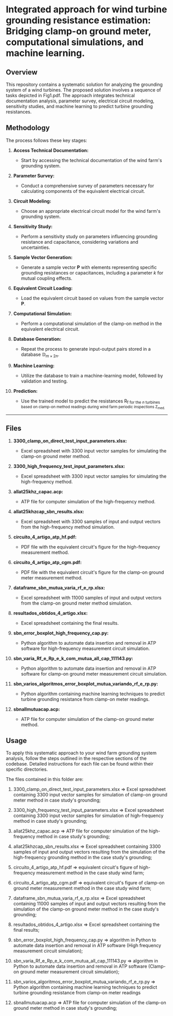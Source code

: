 # Integrated approach for wind turbine grounding resistance estimation: Bridging clamp-on ground meter, computational simulations, and machine learning.

## Overview
This repository contains a systematic solution for analyzing the grounding system of a wind turbines. The proposed solution involves a sequence of tasks depicted in Fig1.pdf. The approach integrates technical documentation analysis, parameter survey, electrical circuit modeling, sensitivity studies, and machine learning to predict turbine grounding resistances.

## Methodology

The process follows these key stages:

1. **Access Technical Documentation:**
   - Start by accessing the technical documentation of the wind farm's grounding system.

2. **Parameter Survey:**
   - Conduct a comprehensive survey of parameters necessary for calculating components of the equivalent electrical circuit.

3. **Circuit Modeling:**
   - Choose an appropriate electrical circuit model for the wind farm's grounding system.

4. **Sensitivity Study:**
   - Perform a sensitivity study on parameters influencing grounding resistance and capacitance, considering variations and uncertainties.

5. **Sample Vector Generation:**
   - Generate a sample vector $\textbf{P}$ with elements representing specific grounding resistances or capacitances, including a parameter $k$ for mutual coupling effects.

6. **Equivalent Circuit Loading:**
   - Load the equivalent circuit based on values from the sample vector $\textbf{P}$.

7. **Computational Simulation:**
   - Perform a computational simulation of the clamp-on method in the equivalent electrical circuit.

8. **Database Generation:**
   - Repeat the process to generate input-output pairs stored in a database $\mathbb{D}_{m\times2n}$.

9. **Machine Learning:**
   - Utilize the database to train a machine-learning model, followed by validation and testing.

10. **Prediction:**
    - Use the trained model to predict the resistances R<sub>f for the $n$ turbines based on clamp-on method readings during wind farm periodic inspections Z<sub>med.

________________________________________________________________________________________________________________________

## Files

1. **3300_clamp_on_direct_test_input_parameters.xlsx:**
   - Excel spreadsheet with 3300 input vector samples for simulating the clamp-on ground meter method.

2. **3300_high_frequency_test_input_parameters.xlsx:**
   - Excel spreadsheet with 3300 input vector samples for simulating the high-frequency method.

3. **allat25khz_capac.acp:**
   - ATP file for computer simulation of the high-frequency method.

4. **allat25khzcap_sbn_results.xlsx:**
   - Excel spreadsheet with 3300 samples of input and output vectors from the high-frequency method simulation.

5. **circuito_4_artigo_atp_hf.pdf:**
   - PDF file with the equivalent circuit's figure for the high-frequency measurement method.

6. **circuito_4_artigo_atp_cgm.pdf:**
   - PDF file with the equivalent circuit's figure for the clamp-on ground meter measurement method.

7. **dataframe_sbn_mutua_varia_rf_e_rp.xlsx:**
   - Excel spreadsheet with 11000 samples of input and output vectors from the clamp-on ground meter method simulation.

8. **resultados_obtidos_4_artigo.xlsx:**
   - Excel spreadsheet containing the final results.

9. **sbn_error_boxplot_high_frequency_cap.py:**
   - Python algorithm to automate data insertion and removal in ATP software for high-frequency measurement circuit simulation.

10. **sbn_varia_Rf_e_Rp_e_k_com_mutua_all_cap_111143.py:**
    - Python algorithm to automate data insertion and removal in ATP software for clamp-on ground meter measurement circuit simulation.

11. **sbn_varios_algoritmos_error_boxplot_mutua_variando_rf_e_rp.py:**
    - Python algorithm containing machine learning techniques to predict turbine grounding resistance from clamp-on meter readings.

12. **sbnallmutuacap.acp:**
    - ATP file for computer simulation of the clamp-on ground meter method.

## Usage

To apply this systematic approach to your wind farm grounding system analysis, follow the steps outlined in the respective sections of the codebase. Detailed instructions for each file can be found within their specific directories.




The files contained in this folder are:

1) 3300_clamp_on_direct_test_input_parameters.xlsx => Excel spreadsheet containing 3300 input vector samples for simulation of clamp-on ground meter method in case study's grounding;

2) 3300_high_frequency_test_input_parameters.xlsx   => Excel spreadsheet containing 3300 input vector samples for simulation of high-frequency method in case study's grounding;

3) allat25khz_capac.acp => ATP file for computer simulation of the high-frequency method in case study's grounding;

4) allat25khzcap_sbn_results.xlsx  => Excel spreadsheet containing 3300 samples of input and output vectors resulting from the simulation of the high-frequency grounding method in the case study's grounding;

6) circuito_4_artigo_atp_hf.pdf => equivalent circuit's figure of high-frequency measurement method in the case study wind farm;

7) circuito_4_artigo_atp_cgm.pdf => equivalent circuit's figure of clamp-on ground meter measurement method in the case study wind farm;

8) dataframe_sbn_mutua_varia_rf_e_rp.xlsx => Excel spreadsheet containing 11000 samples of input and output vectors resulting from the simulation of the clamp-on ground meter method in the case study's grounding;

9) resultados_obtidos_4_artigo.xlsx => Excel spreadsheet containing the final results;

10) sbn_error_boxplot_high_frequency_cap.py => algorithm in Python to automate data insertion and removal in ATP software (High frequency measurement circuit simulation);

11) sbn_varia_Rf_e_Rp_e_k_com_mutua_all_cap_111143.py => algorithm in Python to automate data insertion and removal in ATP software (Clamp-on ground meter measurement circuit simulation);

12) sbn_varios_algoritmos_error_boxplot_mutua_variando_rf_e_rp.py => Python algorithm containing machine learning techniques to predict turbine grounding resistance from clamp-on meter readings

13) sbnallmutuacap.acp => ATP file for computer simulation of the clamp-on ground meter method in case study's grounding;
